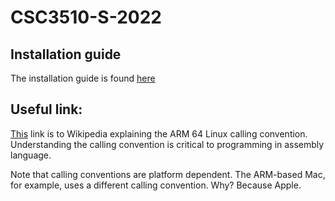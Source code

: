 # CSC3510-S-2022

## Installation guide

The installation guide is found [here](./install.md)

## Useful link:

[This](https://en.wikipedia.org/wiki/Calling_convention#ARM_(A64)) link is to Wikipedia explaining the ARM 64 Linux calling convention. Understanding the calling convention is critical to programming in assembly language.

Note that calling conventions are platform dependent. The ARM-based Mac, for example, uses a different calling convention. Why? Because Apple.
